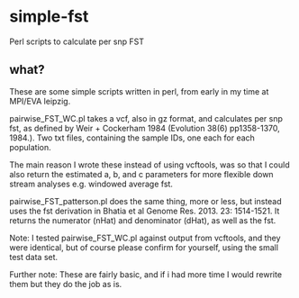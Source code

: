# simple-fst
Perl scripts to calculate per snp FST

## what?

These are some simple scripts written in perl, from early in my time at MPI/EVA leipzig.

pairwise_FST_WC.pl takes a vcf, also in gz format, and calculates per snp fst,
as defined by Weir + Cockerham 1984 (Evolution 38(6) pp1358-1370, 1984.). 
Two txt files, containing the sample IDs, one each for each population.

The main reason I wrote these instead of using vcftools, was so that I could also return the estimated a, b, and c parameters
for more flexible down stream analyses e.g. windowed average fst.

pairwise_FST_patterson.pl does the same thing, more or less, but instead uses the fst derivation in Bhatia et al Genome Res. 2013. 23: 1514-1521.
It returns the numerator (nHat) and denominator (dHat), as well as the fst.

Note: I tested pairwise_FST_WC.pl against output from vcftools, and they were identical, but of course please confirm for yourself, using the small test data set.

Further note: These are fairly basic, and if i had more time I would rewrite them but they do the job as is.
